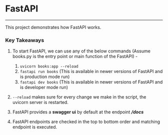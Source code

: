# FastAPI

---

This project demonstrates how FastAPI works.

### Key Takeaways

1. To start FastAPI, we can use any of the below commands (Assume books.py is the entry point or main function of the FastAPI) -
    1) `uvicorn books:app --reload`
    2) `fastapi run books` (This is available in newer versions of FastAPI and is production mode run)
    3) `fastapi dev books` (This is available in newer versions of FastAPI and is developer mode run)

2. `--reload` makes sure for every change we make in the script, the uvicorn server is restarted.

3. FastAPI provides a **swagger ui** by default at the endpoint **_/docs_**

4. FastAPI endpoints are checked in the top to bottom order and matching endpoint is executed.

